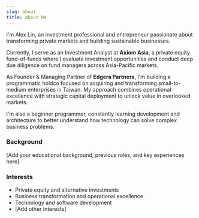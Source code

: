 ```yaml
---
slug: about
title: About Me
---
```


I'm Alex Lin, an investment professional and entrepreneur passionate about transforming private markets and building sustainable businesses.

Currently, I serve as an Investment Analyst at **Axiom Asia**, a private equity fund-of-funds where I evaluate investment opportunities and conduct deep due diligence on fund managers across Asia-Pacific markets.

As Founder & Managing Partner of **Edgera Partners**, I'm building a programmatic holdco focused on acquiring and transforming small-to-medium enterprises in Taiwan. My approach combines operational excellence with strategic capital deployment to unlock value in overlooked markets.

I'm also a beginner programmer, constantly learning development and architecture to better understand how technology can solve complex business problems.

### Background

[Add your educational background, previous roles, and key experiences here]

### Interests

- Private equity and alternative investments
- Business transformation and operational excellence
- Technology and software development
- [Add other interests]
